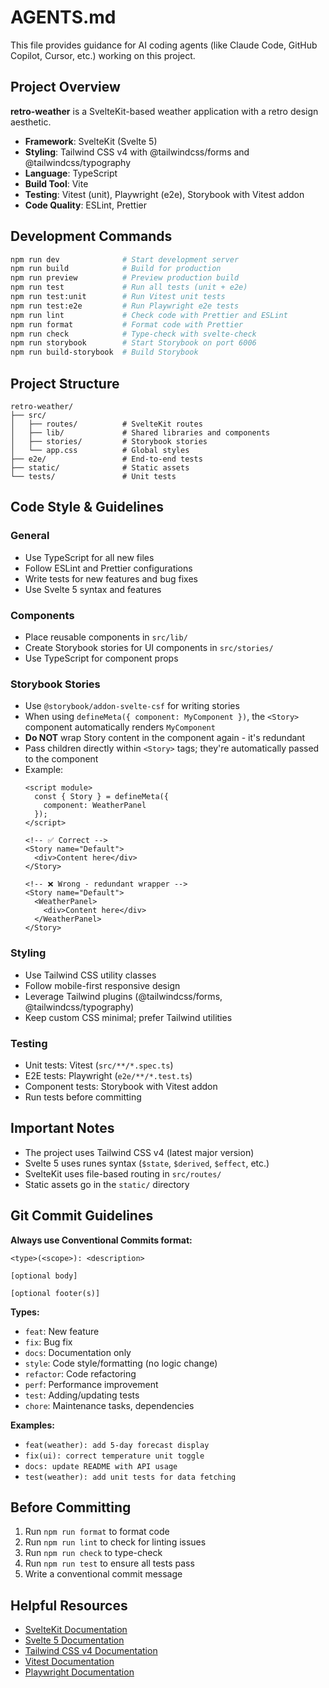 # AGENTS.md

This file provides guidance for AI coding agents (like Claude Code, GitHub Copilot, Cursor, etc.) working on this project.

## Project Overview

**retro-weather** is a SvelteKit-based weather application with a retro design aesthetic.

- **Framework**: SvelteKit (Svelte 5)
- **Styling**: Tailwind CSS v4 with @tailwindcss/forms and @tailwindcss/typography
- **Language**: TypeScript
- **Build Tool**: Vite
- **Testing**: Vitest (unit), Playwright (e2e), Storybook with Vitest addon
- **Code Quality**: ESLint, Prettier

## Development Commands

```sh
npm run dev              # Start development server
npm run build            # Build for production
npm run preview          # Preview production build
npm run test             # Run all tests (unit + e2e)
npm run test:unit        # Run Vitest unit tests
npm run test:e2e         # Run Playwright e2e tests
npm run lint             # Check code with Prettier and ESLint
npm run format           # Format code with Prettier
npm run check            # Type-check with svelte-check
npm run storybook        # Start Storybook on port 6006
npm run build-storybook  # Build Storybook
```

## Project Structure

```
retro-weather/
├── src/
│   ├── routes/          # SvelteKit routes
│   ├── lib/             # Shared libraries and components
│   ├── stories/         # Storybook stories
│   └── app.css          # Global styles
├── e2e/                 # End-to-end tests
├── static/              # Static assets
└── tests/               # Unit tests
```

## Code Style & Guidelines

### General
- Use TypeScript for all new files
- Follow ESLint and Prettier configurations
- Write tests for new features and bug fixes
- Use Svelte 5 syntax and features

### Components
- Place reusable components in `src/lib/`
- Create Storybook stories for UI components in `src/stories/`
- Use TypeScript for component props

### Storybook Stories
- Use `@storybook/addon-svelte-csf` for writing stories
- When using `defineMeta({ component: MyComponent })`, the `<Story>` component automatically renders `MyComponent`
- **Do NOT** wrap Story content in the component again - it's redundant
- Pass children directly within `<Story>` tags; they're automatically passed to the component
- Example:
  ```svelte
  <script module>
    const { Story } = defineMeta({
      component: WeatherPanel
    });
  </script>

  <!-- ✅ Correct -->
  <Story name="Default">
    <div>Content here</div>
  </Story>

  <!-- ❌ Wrong - redundant wrapper -->
  <Story name="Default">
    <WeatherPanel>
      <div>Content here</div>
    </WeatherPanel>
  </Story>
  ```

### Styling
- Use Tailwind CSS utility classes
- Follow mobile-first responsive design
- Leverage Tailwind plugins (@tailwindcss/forms, @tailwindcss/typography)
- Keep custom CSS minimal; prefer Tailwind utilities

### Testing
- Unit tests: Vitest (`src/**/*.spec.ts`)
- E2E tests: Playwright (`e2e/**/*.test.ts`)
- Component tests: Storybook with Vitest addon
- Run tests before committing

## Important Notes

- The project uses Tailwind CSS v4 (latest major version)
- Svelte 5 uses runes syntax (`$state`, `$derived`, `$effect`, etc.)
- SvelteKit uses file-based routing in `src/routes/`
- Static assets go in the `static/` directory

## Git Commit Guidelines

**Always use Conventional Commits format:**

```
<type>(<scope>): <description>

[optional body]

[optional footer(s)]
```

**Types:**
- `feat`: New feature
- `fix`: Bug fix
- `docs`: Documentation only
- `style`: Code style/formatting (no logic change)
- `refactor`: Code refactoring
- `perf`: Performance improvement
- `test`: Adding/updating tests
- `chore`: Maintenance tasks, dependencies

**Examples:**
- `feat(weather): add 5-day forecast display`
- `fix(ui): correct temperature unit toggle`
- `docs: update README with API usage`
- `test(weather): add unit tests for data fetching`

## Before Committing

1. Run `npm run format` to format code
2. Run `npm run lint` to check for linting issues
3. Run `npm run check` to type-check
4. Run `npm run test` to ensure all tests pass
5. Write a conventional commit message

## Helpful Resources

- [SvelteKit Documentation](https://svelte.dev/docs/kit)
- [Svelte 5 Documentation](https://svelte.dev/docs/svelte)
- [Tailwind CSS v4 Documentation](https://tailwindcss.com/docs)
- [Vitest Documentation](https://vitest.dev/)
- [Playwright Documentation](https://playwright.dev/)

